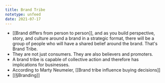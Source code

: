 ```yaml
---
title: Brand Tribe
notetype: unfeed
date: 2021-07-17
---
```


- [[Brand differs from person to person]], and as you build perspective, story, and culture around a brand in a strategic format, there will be a group of people who will have a shared belief around the brand. That's Brand Tribe. 
- They are not just consumers. They are also believers and promoters. 
- A brand tribe is capable of collective action and therefore has implications for businesses. 
- According to Marty Neumeier, [[Brand tribe influence buying decisions]]
- [[§Branding]]